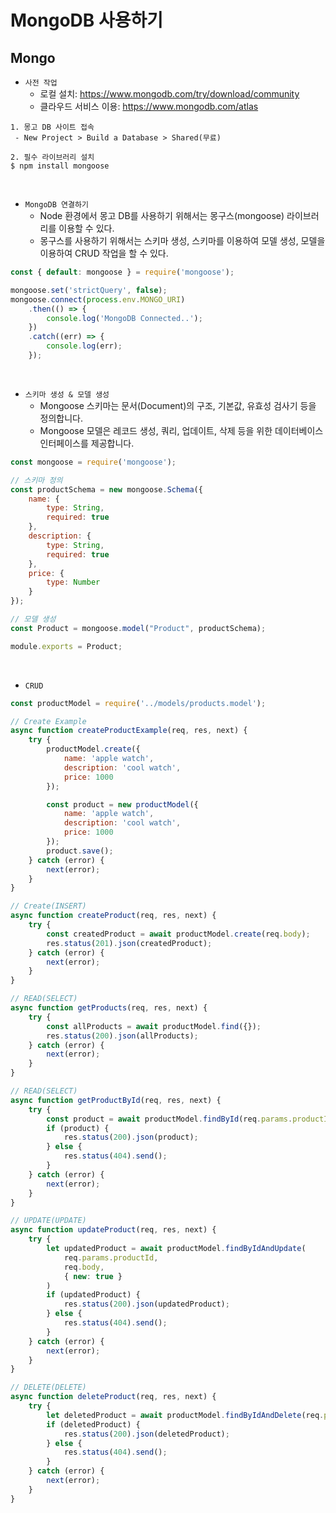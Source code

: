 # MongoDB 사용하기

## Mongo

 - `사전 작업`
    - 로컬 설치: https://www.mongodb.com/try/download/community
    - 클라우드 서비스 이용: https://www.mongodb.com/atlas
```
1. 몽고 DB 사이트 접속
 - New Project > Build a Database > Shared(무료)

2. 필수 라이브러리 설치
$ npm install mongoose
```

<br/>

 - `MongoDB 연결하기`
    - Node 환경에서 몽고 DB를 사용하기 위해서는 몽구스(mongoose) 라이브러리를 이용할 수 있다.
    - 몽구스를 사용하기 위해서는 스키마 생성, 스키마를 이용하여 모델 생성, 모델을 이용하여 CRUD 작업을 할 수 있다.
```javascript
const { default: mongoose } = require('mongoose');

mongoose.set('strictQuery', false);
mongoose.connect(process.env.MONGO_URI)
    .then(() => {
        console.log('MongoDB Connected..');
    })
    .catch((err) => {
        console.log(err);
    });
```

<br/>

 - `스키마 생성 & 모델 생성`
    - Mongoose 스키마는 문서(Document)의 구조, 기본값, 유효성 검사기 등을 정의합니다.
    - Mongoose 모델은 레코드 생성, 쿼리, 업데이트, 삭제 등을 위한 데이터베이스 인터페이스를 제공합니다.
```javascript
const mongoose = require('mongoose');

// 스키마 정의
const productSchema = new mongoose.Schema({
    name: {
        type: String,
        required: true
    },
    description: {
        type: String,
        required: true
    },
    price: {
        type: Number
    }
});

// 모델 생성
const Product = mongoose.model("Product", productSchema);

module.exports = Product;
```

<br/>

 - `CRUD`
```javascript
const productModel = require('../models/products.model');

// Create Example
async function createProductExample(req, res, next) {
    try {
        productModel.create({
            name: 'apple watch',
            description: 'cool watch',
            price: 1000
        });

        const product = new productModel({
            name: 'apple watch',
            description: 'cool watch',
            price: 1000
        });
        product.save();
    } catch (error) {
        next(error);
    }
}

// Create(INSERT)
async function createProduct(req, res, next) {
    try {
        const createdProduct = await productModel.create(req.body);
        res.status(201).json(createdProduct);
    } catch (error) {
        next(error);
    }
}

// READ(SELECT)
async function getProducts(req, res, next) {
    try {
        const allProducts = await productModel.find({});
        res.status(200).json(allProducts);
    } catch (error) {
        next(error);
    }
}

// READ(SELECT)
async function getProductById(req, res, next) {
    try {
        const product = await productModel.findById(req.params.productId);
        if (product) {
            res.status(200).json(product);
        } else {
            res.status(404).send();
        }
    } catch (error) {
        next(error);
    }
}

// UPDATE(UPDATE)
async function updateProduct(req, res, next) {
    try {
        let updatedProduct = await productModel.findByIdAndUpdate(
            req.params.productId,
            req.body,
            { new: true }
        )
        if (updatedProduct) {
            res.status(200).json(updatedProduct);
        } else {
            res.status(404).send();
        }
    } catch (error) {
        next(error);
    }
}

// DELETE(DELETE)
async function deleteProduct(req, res, next) {
    try {
        let deletedProduct = await productModel.findByIdAndDelete(req.params.productId);
        if (deletedProduct) {
            res.status(200).json(deletedProduct);
        } else {
            res.status(404).send();
        }
    } catch (error) {
        next(error);
    }
}

```
